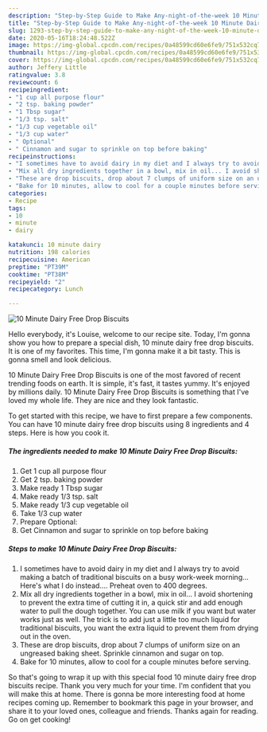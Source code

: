 ```yaml
---
description: "Step-by-Step Guide to Make Any-night-of-the-week 10 Minute Dairy Free Drop Biscuits"
title: "Step-by-Step Guide to Make Any-night-of-the-week 10 Minute Dairy Free Drop Biscuits"
slug: 1293-step-by-step-guide-to-make-any-night-of-the-week-10-minute-dairy-free-drop-biscuits
date: 2020-05-16T18:24:48.522Z
image: https://img-global.cpcdn.com/recipes/0a48599cd60e6fe9/751x532cq70/10-minute-dairy-free-drop-biscuits-recipe-main-photo.jpg
thumbnail: https://img-global.cpcdn.com/recipes/0a48599cd60e6fe9/751x532cq70/10-minute-dairy-free-drop-biscuits-recipe-main-photo.jpg
cover: https://img-global.cpcdn.com/recipes/0a48599cd60e6fe9/751x532cq70/10-minute-dairy-free-drop-biscuits-recipe-main-photo.jpg
author: Jeffery Little
ratingvalue: 3.8
reviewcount: 6
recipeingredient:
- "1 cup all purpose flour"
- "2 tsp. baking powder"
- "1 Tbsp sugar"
- "1/3 tsp. salt"
- "1/3 cup vegetable oil"
- "1/3 cup water"
- " Optional"
- " Cinnamon and sugar to sprinkle on top before baking"
recipeinstructions:
- "I sometimes have to avoid dairy in my diet and I always try to avoid making a batch of traditional biscuits on a busy work-week morning... Here&#39;s what I do instead.... Preheat oven to 400 degrees."
- "Mix all dry ingredients together in a bowl, mix in oil... I avoid shortening to prevent the extra time of cutting it in, a quick stir and add enough water to pull the dough together. You can use milk if you want but water works just as well. The trick is to add just a little too much liquid for traditional biscuits, you want the extra liquid to prevent them from drying out in the oven."
- "These are drop biscuits, drop about 7 clumps of uniform size on an ungreased baking sheet. Sprinkle cinnamon and sugar on top."
- "Bake for 10 minutes, allow to cool for a couple minutes before serving."
categories:
- Recipe
tags:
- 10
- minute
- dairy

katakunci: 10 minute dairy 
nutrition: 198 calories
recipecuisine: American
preptime: "PT39M"
cooktime: "PT38M"
recipeyield: "2"
recipecategory: Lunch

---
```



![10 Minute Dairy Free Drop Biscuits](https://img-global.cpcdn.com/recipes/0a48599cd60e6fe9/751x532cq70/10-minute-dairy-free-drop-biscuits-recipe-main-photo.jpg)

Hello everybody, it's Louise, welcome to our recipe site. Today, I'm gonna show you how to prepare a special dish, 10 minute dairy free drop biscuits. It is one of my favorites. This time, I'm gonna make it a bit tasty. This is gonna smell and look delicious.



10 Minute Dairy Free Drop Biscuits is one of the most favored of recent trending foods on earth. It is simple, it's fast, it tastes yummy. It's enjoyed by millions daily. 10 Minute Dairy Free Drop Biscuits is something that I've loved my whole life. They are nice and they look fantastic.


To get started with this recipe, we have to first prepare a few components. You can have 10 minute dairy free drop biscuits using 8 ingredients and 4 steps. Here is how you cook it.

<!--inarticleads1-->

##### The ingredients needed to make 10 Minute Dairy Free Drop Biscuits:

1. Get 1 cup all purpose flour
1. Get 2 tsp. baking powder
1. Make ready 1 Tbsp sugar
1. Make ready 1/3 tsp. salt
1. Make ready 1/3 cup vegetable oil
1. Take 1/3 cup water
1. Prepare  Optional:
1. Get  Cinnamon and sugar to sprinkle on top before baking




<!--inarticleads2-->

##### Steps to make 10 Minute Dairy Free Drop Biscuits:

1. I sometimes have to avoid dairy in my diet and I always try to avoid making a batch of traditional biscuits on a busy work-week morning... Here&#39;s what I do instead.... Preheat oven to 400 degrees.
1. Mix all dry ingredients together in a bowl, mix in oil... I avoid shortening to prevent the extra time of cutting it in, a quick stir and add enough water to pull the dough together. You can use milk if you want but water works just as well. The trick is to add just a little too much liquid for traditional biscuits, you want the extra liquid to prevent them from drying out in the oven.
1. These are drop biscuits, drop about 7 clumps of uniform size on an ungreased baking sheet. Sprinkle cinnamon and sugar on top.
1. Bake for 10 minutes, allow to cool for a couple minutes before serving.




So that's going to wrap it up with this special food 10 minute dairy free drop biscuits recipe. Thank you very much for your time. I'm confident that you will make this at home. There is gonna be more interesting food at home recipes coming up. Remember to bookmark this page in your browser, and share it to your loved ones, colleague and friends. Thanks again for reading. Go on get cooking!
